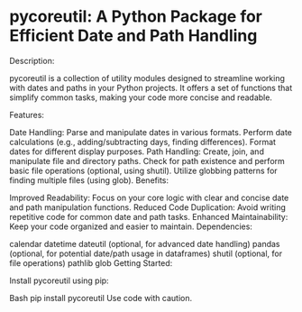 # pycoreutil: A Python Package for Efficient Date and Path Handling

Description:

pycoreutil is a collection of utility modules designed to streamline working with dates and paths in your Python projects. It offers a set of functions that simplify common tasks, making your code more concise and readable.

Features:

Date Handling:
Parse and manipulate dates in various formats.
Perform date calculations (e.g., adding/subtracting days, finding differences).
Format dates for different display purposes.
Path Handling:
Create, join, and manipulate file and directory paths.
Check for path existence and perform basic file operations (optional, using shutil).
Utilize globbing patterns for finding multiple files (using glob).
Benefits:

Improved Readability: Focus on your core logic with clear and concise date and path manipulation functions.
Reduced Code Duplication: Avoid writing repetitive code for common date and path tasks.
Enhanced Maintainability: Keep your code organized and easier to maintain.
Dependencies:

calendar
datetime
dateutil (optional, for advanced date handling)
pandas (optional, for potential date/path usage in dataframes)
shutil (optional, for file operations)
pathlib
glob
Getting Started:

Install pycoreutil using pip:

Bash
pip install pycoreutil
Use code with caution.